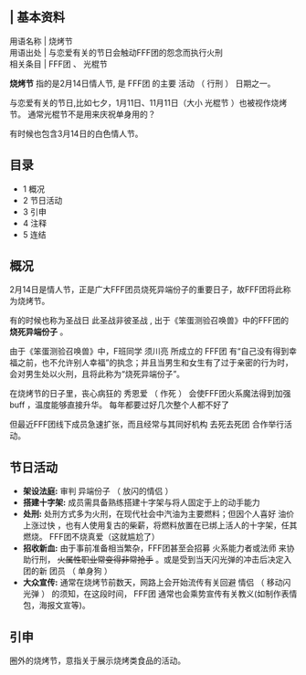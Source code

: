 |  **基本资料**  
---  
用语名称  |  烧烤节   
用语出处  |  与恋爱有关的节日会触动FFF团的怨念而执行火刑   
相关条目  |  FFF团  、  光棍节   
  
**烧烤节** 指的是2月14日情人节, 是  FFF团  的主要  活动  （  行刑  ）  日期之一。

与恋爱有关的节日,比如七夕，1月11日、11月11日（大小  光棍节  ）也被视作烧烤节。  通常光棍节不是用来庆祝单身用的？

有时候也包含3月14日的白色情人节。

##  目录

  * 1  概况 
  * 2  节日活动 
  * 3  引申 
  * 4  注释 
  * 5  连结 

##  概况

2月14日是情人节，正是广大FFF团员烧死异端份子的重要日子，故FFF团将此称为烧烤节。

有的时候也称为圣战日  此圣战非彼圣战  , 出于《笨蛋测验召唤兽》中的FFF团的 **烧死异端份子** 。

由于《笨蛋测验召唤兽》中，F班同学  须川亮  所成立的  FFF团
有“自己没有得到幸福之前，也不允许别人幸福”的执念；并且当男生和女生有了过于亲密的行为时，会对男生处以火刑，且将此称为“烧死异端份子”。

在烧烤节的日子里，丧心病狂的  秀恩爱  （  作死  ）  会使FFF团火系魔法得到加强  buff  ，温度能够直接升华。
每年都要过好几次整个人都不好了

但最近FFF团线下成员急速扩张，而且经常与其同好机构  去死去死团  合作举行活动。

##  节日活动

  * **架设法庭:** 审判  异端份子  （  放闪的情侣  ） 
  * **搭建十字架:** 成员需具备熟练搭建十字架与将人固定于上的动手能力 
  * **处刑:** 处刑方式多为火刑，在现代社会中汽油为主要燃料；但因个人喜好  油价上涨过快  ，也有人使用复古的柴薪，将燃料放置在已绑上活人的十字架，任其燃烧。  FFF团不烧真爱（这就尴尬了） 
  * **招收新血:** 由于事前准备相当繁杂，FFF团甚至会招募  火系能力者或法师  来协助行刑， ~~火属性职业常变得非常抢手~~ 。或是受到当天闪光弹的冲击后决定入团的新  团员  （  单身狗  ） 
  * **大众宣传:** 通常在烧烤节前数天，网路上会开始流传有关回避  情侣  （  移动闪光弹  ）  的须知，在这段时间，  FFF团  通常也会乘势宣传有关教义(如制作表情包，海报文宣等)。 

##  引申

圈外的烧烤节，意指关于展示烧烤类食品的活动。